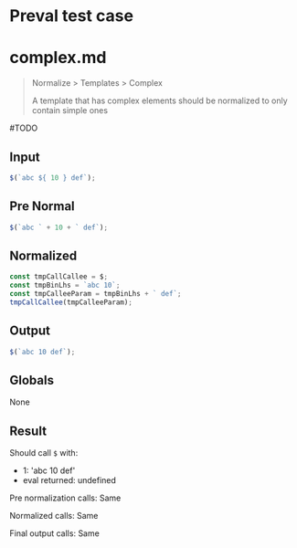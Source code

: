# Preval test case

# complex.md

> Normalize > Templates > Complex
>
> A template that has complex elements should be normalized to only contain simple ones

#TODO

## Input

`````js filename=intro
$(`abc ${ 10 } def`);
`````

## Pre Normal

`````js filename=intro
$(`abc ` + 10 + ` def`);
`````

## Normalized

`````js filename=intro
const tmpCallCallee = $;
const tmpBinLhs = `abc 10`;
const tmpCalleeParam = tmpBinLhs + ` def`;
tmpCallCallee(tmpCalleeParam);
`````

## Output

`````js filename=intro
$(`abc 10 def`);
`````

## Globals

None

## Result

Should call `$` with:
 - 1: 'abc 10 def'
 - eval returned: undefined

Pre normalization calls: Same

Normalized calls: Same

Final output calls: Same
